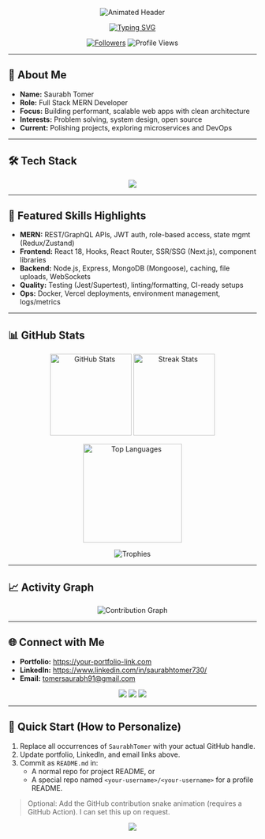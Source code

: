 <!-- Replace GITHUB_USERNAME with your actual GitHub username to enable stats links -->
<!-- Update LinkedIn, Portfolio, and Email links below -->

<p align="center">
  <img src="https://capsule-render.vercel.app/api?type=waving&color=0:00c6ff,100:0072ff&height=220&section=header&text=Saurabh%20Tomer&fontSize=52&fontAlign=50&fontAlignY=38&animation=fadeIn&desc=Full%20Stack%20MERN%20Developer%20%7C%20Problem%20Solver&descAlign=50&descAlignY=60" alt="Animated Header" />
</p>

<p align="center">
  <a href="https://git.io/typing-svg">
    <img src="https://readme-typing-svg.demolab.com?font=Fira+Code&pause=1200&color=00A3FF&center=true&vCenter=true&random=false&width=900&lines=Full+Stack+MERN+Developer;Problem+Solver+%26+DSA+Enthusiast;Clean+Code+%7C+Scalable+Systems+%7C+Ship+Fast;Open+Source+%7C+Learning+Every+Day" alt="Typing SVG" />
  </a>
</p>

<p align="center">
  <a href="https://github.com/SaurabhTomer"><img src="https://img.shields.io/github/followers/SaurabhTomer?label=Follow&style=for-the-badge&color=0072ff" alt="Followers"/></a>
  <img src="https://komarev.com/ghpvc/?username=SaurabhTomer&style=for-the-badge&color=00c6ff" alt="Profile Views"/>
</p>

---

## 👋 About Me
- **Name:** Saurabh Tomer
- **Role:** Full Stack MERN Developer
- **Focus:** Building performant, scalable web apps with clean architecture
- **Interests:** Problem solving, system design, open source
- **Current:** Polishing projects, exploring microservices and DevOps

---

## 🛠️ Tech Stack
<p align="center">
  <img src="https://skillicons.dev/icons?i=mongo,express,react,nodejs,js,html,css,tailwind,redux,vite,webpack,git,github,vercel,docker,postman,jest,&perline=12" />
</p>

---

## 🚀 Featured Skills Highlights
- **MERN:** REST/GraphQL APIs, JWT auth, role-based access, state mgmt (Redux/Zustand)
- **Frontend:** React 18, Hooks, React Router, SSR/SSG (Next.js), component libraries
- **Backend:** Node.js, Express, MongoDB (Mongoose), caching, file uploads, WebSockets
- **Quality:** Testing (Jest/Supertest), linting/formatting, CI-ready setups
- **Ops:** Docker, Vercel deployments, environment management, logs/metrics

---

## 📊 GitHub Stats
<p align="center">
  <img height="165" src="https://github-readme-stats.vercel.app/api?username=SaurabhTomer&show_icons=true&theme=tokyonight&hide_border=true&rank_icon=percentile" alt="GitHub Stats"/>
  <img height="165" src="https://github-readme-streak-stats.herokuapp.com?user=SaurabhTomer&theme=tokyonight&hide_border=true" alt="Streak Stats"/>
</p>

<p align="center">
  <img height="200" src="https://github-readme-stats.vercel.app/api/top-langs/?username=SaurabhTomer&layout=compact&theme=tokyonight&hide_border=true" alt="Top Languages"/>
</p>

<p align="center">
  <img src="https://github-profile-trophy.vercel.app/?username=SaurabhTomer&theme=onedark&no-frame=true&column=7" alt="Trophies"/>
</p>

---

## 📈 Activity Graph
<p align="center">
  <img src="https://github-readme-activity-graph.vercel.app/graph?username=SaurabhTomer&theme=tokyo-night&hide_border=true" alt="Contribution Graph"/>
</p>

---

## 🌐 Connect with Me
- **Portfolio:** https://your-portfolio-link.com
- **LinkedIn:** https://www.linkedin.com/in/saurabhtomer730/
- **Email:** tomersaurabh91@gmail.com

<p align="center">
  <a href="mailto:tomersaurabh91@gmail.com"><img src="https://img.shields.io/badge/Email-Contact-0072ff?style=for-the-badge&logo=gmail&logoColor=white"/></a>
  <a href="https://www.linkedin.com/in/saurabhtomer730/"><img src="https://img.shields.io/badge/LinkedIn-Connect-0A66C2?style=for-the-badge&logo=linkedin&logoColor=white"/></a>
  <a href="https://github.com/SaurabhTomer"><img src="https://img.shields.io/badge/GitHub-GITHUB__USERNAME-161b22?style=for-the-badge&logo=github"/></a>
</p>

---

## 🧭 Quick Start (How to Personalize)
1. Replace all occurrences of `SaurabhTomer` with your actual GitHub handle.
2. Update portfolio, LinkedIn, and email links above.
3. Commit as `README.md` in:
   - A normal repo for project README, or
   - A special repo named `<your-username>/<your-username>` for a profile README.

> Optional: Add the GitHub contribution snake animation (requires a GitHub Action). I can set this up on request.

<p align="center">
  <img src="https://capsule-render.vercel.app/api?type=waving&color=0:0072ff,100:00c6ff&height=140&section=footer" />
</p>
